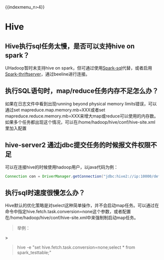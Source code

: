 {{indexmenu_n>4}}

# Hive

## Hive执行sql任务太慢，是否可以支持hive on spark？

UHadoop暂时未支持hive on
spark，但可通过使用[Spark-sql](http://docs.ucloud.cn/analysis/uhadoop/developer/sparkdev#spark-sql)代替，或者启用[Spark-thriftserver](http://docs.ucloud.cn/analysis/uhadoop/developer/sparkdev#spark-thriftserver)，通过beeline进行连接。

## 执行SQL语句时，map/reduce任务内存不足怎么办？

如果在日志文件中看到出现running beyond physical memory limits错误，可以通过set
mapreduce.map.memory.mb=XXX或者set
mapreduce.reduce.memory.mb=XXX来增大map或reduce可以使用的内存数。如果多个任务都出现这个情况，可以在/home/hadoop/hive/conf/hive-site.xml里加入配置

## hive-server2 通过jdbc提交任务的时候报文件权限不足

可以在连接hive的时候使用hadoop用户，以java代码为例：

``` java
Connection con = DriverManager.getConnection("jdbc:hive2://ip:10000/default", "hadoop", "");
```

## 执行sql时速度很慢怎么办？

Hive默认的优化策略是对select这种简单操作，并不会启动map任务。可以通过在命令中指定hive.fetch.task.conversion=none这个参数，或者配置在/home/hadoop/hive/conf/hive-site.xml中来强制制启动map任务。

> 举例：

\>

> hive -e "set hive.fetch.task.conversion=none;select \* from
> spark\_testtable;"
